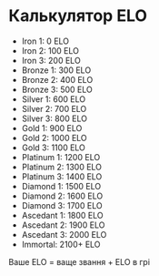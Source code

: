 # Калькулятор ELO
- Iron 1: 0 ELO
- Iron 2: 100 ELO
- Iron 3: 200 ELO
- Bronze 1: 300 ELO
- Bronze 2: 400 ELO
- Bronze 3: 500 ELO
- Silver 1: 600 ELO
- Silver 2: 700 ELO
- Silver 3: 800 ELO
- Gold 1: 900 ELO
- Gold 2: 1000 ELO
- Gold 3: 1100 ELO
- Platinum 1: 1200 ELO
- Platinum 2: 1300 ELO
- Platinum 3: 1400 ELO
- Diamond 1: 1500 ELO
- Diamond 2: 1600 ELO
- Diamond 3: 1700 ELO
- Ascedant 1: 1800 ELO
- Ascedant 2: 1900 ELO
- Ascedant 3: 2000 ELO
- Immortal: 2100+ ELO

Ваше ELO = ваще звання + ELO в грі
